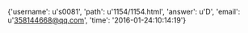 {'username': u's0081', 'path': u'1154/1154.html', 'answer': u'D', 'email': u'358144668@qq.com', 'time': '2016-01-24:10:14:19'}